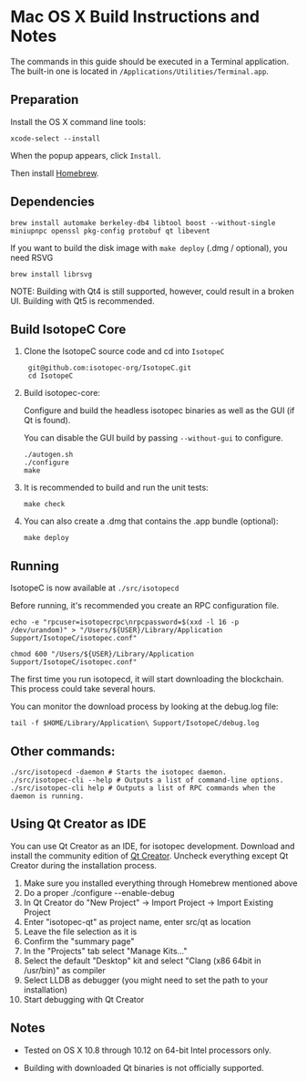 Mac OS X Build Instructions and Notes
====================================
The commands in this guide should be executed in a Terminal application.
The built-in one is located in `/Applications/Utilities/Terminal.app`.

Preparation
-----------
Install the OS X command line tools:

`xcode-select --install`

When the popup appears, click `Install`.

Then install [Homebrew](https://brew.sh).

Dependencies
----------------------

    brew install automake berkeley-db4 libtool boost --without-single miniupnpc openssl pkg-config protobuf qt libevent

If you want to build the disk image with `make deploy` (.dmg / optional), you need RSVG

    brew install librsvg

NOTE: Building with Qt4 is still supported, however, could result in a broken UI. Building with Qt5 is recommended.

Build IsotopeC Core
------------------------

1. Clone the IsotopeC source code and cd into `IsotopeC`

        git@github.com:isotopec-org/IsotopeC.git
        cd IsotopeC

2.  Build isotopec-core:

    Configure and build the headless isotopec binaries as well as the GUI (if Qt is found).

    You can disable the GUI build by passing `--without-gui` to configure.

        ./autogen.sh
        ./configure
        make

3.  It is recommended to build and run the unit tests:

        make check

4.  You can also create a .dmg that contains the .app bundle (optional):

        make deploy

Running
-------
IsotopeC is now available at `./src/isotopecd`

Before running, it's recommended you create an RPC configuration file.

    echo -e "rpcuser=isotopecrpc\nrpcpassword=$(xxd -l 16 -p /dev/urandom)" > "/Users/${USER}/Library/Application Support/IsotopeC/isotopec.conf"

    chmod 600 "/Users/${USER}/Library/Application Support/IsotopeC/isotopec.conf"

The first time you run isotopecd, it will start downloading the blockchain. This process could take several hours.

You can monitor the download process by looking at the debug.log file:

    tail -f $HOME/Library/Application\ Support/IsotopeC/debug.log

Other commands:
-------

    ./src/isotopecd -daemon # Starts the isotopec daemon.
    ./src/isotopec-cli --help # Outputs a list of command-line options.
    ./src/isotopec-cli help # Outputs a list of RPC commands when the daemon is running.

Using Qt Creator as IDE
------------------------
You can use Qt Creator as an IDE, for isotopec development.
Download and install the community edition of [Qt Creator](https://www.qt.io/download/).
Uncheck everything except Qt Creator during the installation process.

1. Make sure you installed everything through Homebrew mentioned above
2. Do a proper ./configure --enable-debug
3. In Qt Creator do "New Project" -> Import Project -> Import Existing Project
4. Enter "isotopec-qt" as project name, enter src/qt as location
5. Leave the file selection as it is
6. Confirm the "summary page"
7. In the "Projects" tab select "Manage Kits..."
8. Select the default "Desktop" kit and select "Clang (x86 64bit in /usr/bin)" as compiler
9. Select LLDB as debugger (you might need to set the path to your installation)
10. Start debugging with Qt Creator

Notes
-----

* Tested on OS X 10.8 through 10.12 on 64-bit Intel processors only.

* Building with downloaded Qt binaries is not officially supported.
